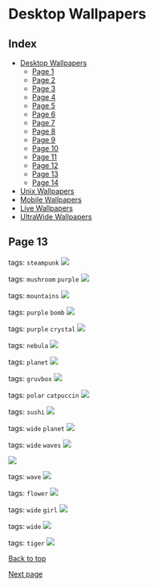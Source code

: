 # Desktop Wallpapers

## Index

- [Desktop Wallpapers](https://github.com/D3Ext/aesthetic-wallpapers/blob/main/pages/Desktop.md#desktop-wallpapers)
  - [Page 1](https://github.com/D3Ext/aesthetic-wallpapers/blob/main/pages/Page1.md)
  - [Page 2](https://github.com/D3Ext/aesthetic-wallpapers/blob/main/pages/Page2.md)
  - [Page 3](https://github.com/D3Ext/aesthetic-wallpapers/blob/main/pages/Page3.md)
  - [Page 4](https://github.com/D3Ext/aesthetic-wallpapers/blob/main/pages/Page4.md)
  - [Page 5](https://github.com/D3Ext/aesthetic-wallpapers/blob/main/pages/Page5.md)
  - [Page 6](https://github.com/D3Ext/aesthetic-wallpapers/blob/main/pages/Page6.md)
  - [Page 7](https://github.com/D3Ext/aesthetic-wallpapers/blob/main/pages/Page7.md)
  - [Page 8](https://github.com/D3Ext/aesthetic-wallpapers/blob/main/pages/Page8.md)
  - [Page 9](https://github.com/D3Ext/aesthetic-wallpapers/blob/main/pages/Page9.md)
  - [Page 10](https://github.com/D3Ext/aesthetic-wallpapers/blob/main/pages/Page10.md)
  - [Page 11](https://github.com/D3Ext/aesthetic-wallpapers/blob/main/pages/Page11.md)
  - [Page 12](https://github.com/D3Ext/aesthetic-wallpapers/blob/main/pages/Page12.md)
  - [Page 13](https://github.com/D3Ext/aesthetic-wallpapers/blob/main/pages/Page13.md)
  - [Page 14](https://github.com/D3Ext/aesthetic-wallpapers/blob/main/pages/Page14.md)
- [Unix Wallpapers](https://github.com/D3Ext/aesthetic-wallpapers/blob/main/pages/Unix.md)
- [Mobile Wallpapers](https://github.com/D3Ext/aesthetic-wallpapers/blob/main/pages/Mobile.md#mobile-wallpapers)
- [Live Wallpapers](https://github.com/D3Ext/aesthetic-wallpapers/blob/main/pages/Live.md#live-wallpapers)
- [UltraWide Wallpapers](https://github.com/D3Ext/aesthetic-wallpapers/blob/main/pages/Mobile.md#ultrawide-wallpapers)

## Page 13

tags: `steampunk`
<img src="https://raw.githubusercontent.com/D3Ext/aesthetic-wallpapers/main/images/mocha_steampunk.jpg">

tags: `mushroom` `purple`
<img src="https://raw.githubusercontent.com/D3Ext/aesthetic-wallpapers/main/images/mushroom-purple.png">

tags: `mountains`
<img src="https://raw.githubusercontent.com/D3Ext/aesthetic-wallpapers/main/images/oled-mountains.jpg">

tags: `purple` `bomb`
<img src="https://raw.githubusercontent.com/D3Ext/aesthetic-wallpapers/main/images/purple-bomb.png">

tags: `purple` `crystal`
<img src="https://raw.githubusercontent.com/D3Ext/aesthetic-wallpapers/main/images/purple-crystal.png">

tags: `nebula`
<img src="https://raw.githubusercontent.com/D3Ext/aesthetic-wallpapers/main/images/wide_nebula.png">

tags: `planet`
<img src="https://raw.githubusercontent.com/D3Ext/aesthetic-wallpapers/main/images/alien_planet.jpeg">

tags: `gruvbox`
<img src="https://raw.githubusercontent.com/D3Ext/aesthetic-wallpapers/main/images/dopesmoker_gruvbox.png">

tags: `polar` `catpuccin`
<img src="https://raw.githubusercontent.com/D3Ext/aesthetic-wallpapers/main/images/polar_catppuccin.png">

tags: `sushi`
<img src="https://raw.githubusercontent.com/D3Ext/aesthetic-wallpapers/main/images/sushi_dark.png">

tags: `wide` `planet`
<img src="https://raw.githubusercontent.com/D3Ext/aesthetic-wallpapers/main/images/wide_alien_planet.jpeg">

tags: `wide` `waves`
<img src="https://raw.githubusercontent.com/D3Ext/aesthetic-wallpapers/main/images/wide_shiny_waves.png">

<img src="https://raw.githubusercontent.com/D3Ext/aesthetic-wallpapers/main/images/lana_silhouette.png">

tags: `wave`
<img src="https://raw.githubusercontent.com/D3Ext/aesthetic-wallpapers/main/images/wave_black.png">

tags: `flower`
<img src="https://raw.githubusercontent.com/D3Ext/aesthetic-wallpapers/main/images/flower_tokyo.png">

tags: `wide` `girl`
<img src="https://raw.githubusercontent.com/D3Ext/aesthetic-wallpapers/main/images/wide-girl.png">

tags: `wide`
<img src="https://raw.githubusercontent.com/D3Ext/aesthetic-wallpapers/main/images/yh.png">

tags: `tiger`
<img src="https://raw.githubusercontent.com/D3Ext/aesthetic-wallpapers/main/images/tiger-gray.jpg">

[Back to top](#Index)

[Next page](https://github.com/D3Ext/aesthetic-wallpapers/blob/main/pages/Page14.md)
